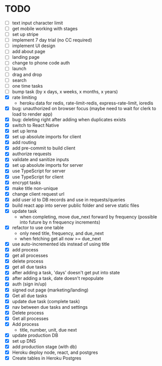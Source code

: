 # TODO

- [ ] text input character limit
- [ ] get mobile working with stages
- [ ] set up stripe
- [ ] implement 7 day trial (no CC required)
- [ ] implement UI design
- [ ] add about page
- [ ] landing page
- [ ] change to phone code auth
- [ ] launch
- [ ] drag and drop
- [ ] search
- [ ] one time tasks
- [ ] bump task (by x days, x weeks, x months, x years)
- [x] rate limiting
  - heroku data for redis, rate-limit-redis, express-rate-limit, ioredis
- [x] bug: unauthorized on browser focus (maybe need to wait for clerk to load to render app)
- [x] bug: deleting right after adding when duplicates exists
- [x] switch to React Native
- [x] set up lerna
- [x] set up absolute imports for client
- [x] add routing
- [x] add pre-commit to build client
- [x] authorize requests
- [x] validate and sanitize inputs
- [x] set up absolute imports for server
- [x] use TypeScript for server
- [x] use TypeScript for client
- [x] encrypt tasks
- [x] make title non-unique
- [x] change client request url
- [x] add user id to DB records and use in requests/queries
- [x] build react app into server public folder and serve static files
- [x] update task
    - when completing, move due_next forward by frequency (possible into future by n frequency increments)
- [x] refactor to use one table
    - only need title, frequency, and due_next
    - when fetching get all now >= due_next
- [x] use auto-incremented ids instead of using title
- [x] add process
- [x] get all processes
- [x] delete process
- [x] get all due tasks
- [x] after adding a task, 'days' doesn't get put into state
- [x] after adding a task, date doesn't repopulate
- [x] auth (sign in/up)
- [x] signed out page (marketing/landing)
- [x] Get all due tasks
- [x] update due task (complete task)
- [x] nav between due tasks and settings
- [x] Delete process
- [x] Get all processes
- [x] Add process
    - title, number, unit, due next
- [x] update production DB
- [x] set up DNS
- [x] add production stage (with db)
- [x] Heroku deploy node, react, and postgres
- [x] Create tables in Heroku Postgres
